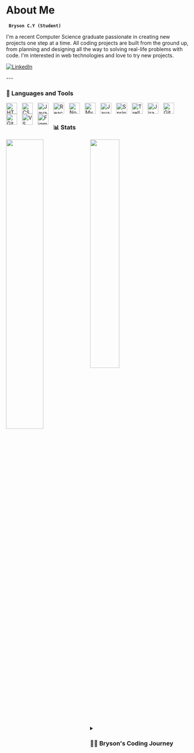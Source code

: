 # About Me
**` Bryson C.Y (Student)`**

I'm a recent Computer Science graduate passionate in creating new projects one step at a time. All coding projects are built from the ground up, from planning and designing all the way to solving real-life problems with code. I'm interested in web technologies and love to try new projects.

 <p align="left">
       <a href="https://linkedin.com/in/bryson-cy">
         <img alt="LinkedIn" src="https://img.shields.io/badge/LinkedIn-0077B5?style=for-the-badge&logo=linkedin&logoColor=white"/></a>
   </p>
---

### 🧰 Languages and Tools
<img align="left" alt="HTML" width="30px" style="padding-right:10px;" src="https://cdn.jsdelivr.net/gh/devicons/devicon/icons/html5/html5-plain.svg" />
<img align="left" alt="CSS" width="30px" style="padding-right:10px;" src="https://cdn.jsdelivr.net/gh/devicons/devicon/icons/css3/css3-plain.svg" />
<img align="left" alt="JavaScript" width="30px" style="padding-right:10px;" src="https://cdn.jsdelivr.net/gh/devicons/devicon/icons/javascript/javascript-plain.svg" />
<img align="left" alt="React" width="30px" style="padding-right:10px;" src="https://cdn.jsdelivr.net/gh/devicons/devicon/icons/react/react-original.svg" />
<img align="left" alt="NodeJS" width="30px" style="padding-right:10px;" src="https://cdn.jsdelivr.net/gh/devicons/devicon/icons/nodejs/nodejs-original.svg" />
<img align="left" alt="MySQL" width="30px" style="padding-right:10px;" src="https://cdn.jsdelivr.net/gh/devicons/devicon/icons/mysql/mysql-original-wordmark.svg" />

<img align="left" alt="Java" width="30px" style="padding-right:10px;" src="https://cdn.jsdelivr.net/gh/devicons/devicon/icons/java/java-original.svg"/>
<img align="left" alt="Spring" width="30px" style="padding-right:10px;" src="https://cdn.jsdelivr.net/gh/devicons/devicon/icons/spring/spring-original.svg" />

<img align="left" alt="Trello" width="30px" style="padding-right:10px;" src="https://cdn.jsdelivr.net/gh/devicons/devicon/icons/trello/trello-plain.svg" />
<img align="left" alt="Jira" width="30px" style="padding-right:10px;" src="https://cdn.jsdelivr.net/gh/devicons/devicon/icons/jira/jira-original.svg" />
<img align="left" alt="Git" width="30px" style="padding-right:10px;" src="https://cdn.jsdelivr.net/gh/devicons/devicon/icons/git/git-original.svg" />
<img align="left" alt="GitHub" width="30px" style="padding-right:10px;" src="https://cdn.jsdelivr.net/gh/devicons/devicon/icons/github/github-original.svg" />
<img align="left" alt="VS Code" width="30px" style="padding-right:10px;" src="https://cdn.jsdelivr.net/gh/devicons/devicon/icons/vscode/vscode-original.svg"/>
<img align="left" alt="Figma" width="30px" style="padding-right:10px;" src="https://cdn.jsdelivr.net/gh/devicons/devicon/icons/figma/figma-original.svg" />

<br />

#

### 📊 Stats

<img align="left" width="45%" src="https://github-readme-stats.vercel.app/api?username=bcytech&show_icons=true&theme=gruvbox" />
<img width="40%" src="https://github-readme-stats.vercel.app/api/top-langs/?username=bcytech&layout=compact" />

<!-- Draft
![My GitHub stats](https://github-readme-stats.vercel.app/api?username=bcytech&show_icons=true&theme=gruvbox)
![GitHub Streak](https://streak-stats.demolab.com?user=bcytech&theme=gruvbox&border_radius=4.5)
![Top Languages](https://github-readme-stats.vercel.app/api/top-langs/?username=bcytech&layout=compact)
 -->

#

<details>
 <summary><h3>👨‍💻 Bryson's Coding Journey</h3></summary>
   (Coming Soon)

#
